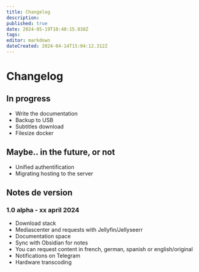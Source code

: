 ```yaml
---
title: Changelog
description: 
published: true
date: 2024-05-19T10:40:15.038Z
tags: 
editor: markdown
dateCreated: 2024-04-14T15:04:12.312Z
---
```


# Changelog

## In progress
- Write the documentation
- Backup to USB
- Subtitles download
- Filesize docker

## Maybe.. in the future, or not
- Unified authentification
- Migrating hosting to the server
## Notes de version

### 1.0 alpha - xx april 2024
- Download stack
- Mediascenter and requests with Jellyfin/Jellyseerr
- Documentation space
- Sync with Obsidian for notes
- You can request content in french, german, spanish or english/original
- Notifications on Telegram
- Hardware transcoding